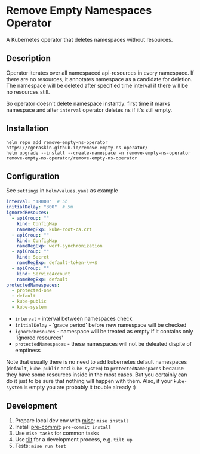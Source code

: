 # Remove Empty Namespaces Operator
A Kubernetes operator that deletes namespaces without resources.

## Description

Operator iterates over all namespaced api-resources in every namespace. If there are no resources, it annotates namespace as a candidate for deletion. The namespace will be deleted after specified time interval if there will be no resources still.

So operator doesn't delete namespace instantly: first time it marks namespace and after `interval` operator deletes ns if it's still empty.
## Installation

```shell
helm repo add remove-empty-ns-operator https://rgeraskin.github.io/remove-empty-ns-operator/
helm upgrade --install --create-namespace -n remove-empty-ns-operator remove-empty-ns-operator/remove-empty-ns-operator
```

## Configuration

See `settings` in `helm/values.yaml` as example

```yaml
interval: "18000"  # 5h
initialDelay: "300"  # 5m
ignoredResouces:
  - apiGroup: ""
    kind: ConfigMap
    nameRegExp: kube-root-ca.crt
  - apiGroup: ""
    kind: ConfigMap
    nameRegExp: werf-synchronization
  - apiGroup: ""
    kind: Secret
    nameRegExp: default-token-\w+$
  - apiGroup: ""
    kind: ServiceAccount
    nameRegExp: default
protectedNamespaces:
  - protected-one
  - default
  - kube-public
  - kube-system
```

* `interval` - interval between namespaces check
* `initialDelay` - 'grace period' before new namespace will be checked
* `ignoredResouces` - namespace will be treated as empty if it contains only 'ignored resources'
* `protectedNamespaces` - these namespaces will not be deleated dispite of emptiness

Note that usually there is no need to add kubernetes default namespaces (`default`, `kube-public` and `kube-system`) to `protectedNamespaces` because they have some resources inside in the most cases. But you certainly can do it just to be sure that nothing will happen with them. Also, if your `kube-system` is empty you are probably it trouble already :)

## Development

1. Prepare local dev env with [mise](https://mise.jdx.dev): `mise install`
1. Install [pre-commit](https://pre-commit.com): `pre-commit install`
1. Use `mise tasks` for common tasks
1. Use [tilt](https://tilt.dev) for a development process, e.g. `tilt up`
1. Tests: `mise run test`
